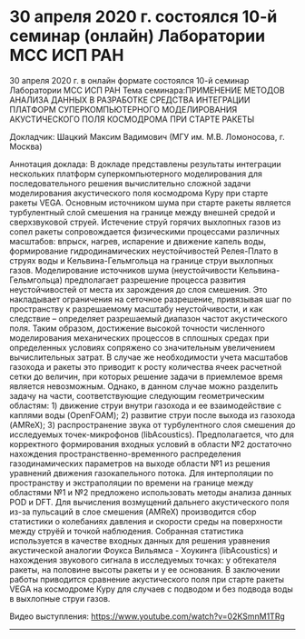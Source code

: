 ﻿30 апреля 2020 г. состоялся 10-й семинар (онлайн) Лаборатории МСС ИСП РАН
=================
30 апреля 2020 г. в онлайн формате состоялся 10-й семинар Лаборатории МСС ИСП РАН
Тема семинара:ПРИМЕНЕНИЕ МЕТОДОВ АНАЛИЗА ДАННЫХ В РАЗРАБОТКЕ СРЕДСТВА ИНТЕГРАЦИИ ПЛАТФОРМ СУПЕРКОМПЬЮТЕРНОГО МОДЕЛИРОВАНИЯ АКУСТИЧЕСКОГО ПОЛЯ КОСМОДРОМА ПРИ СТАРТЕ РАКЕТЫ

Докладчик: Шацкий Максим Вадимович (МГУ им. М.В. Ломоносова, г. Москва)

Аннотация доклада:
В докладе представлены результаты  интеграции нескольких платформ суперкомпьютерного моделирования для последовательного решения вычислительно сложной задачи моделирования акустического поля космодрома Куру при старте ракеты VEGA.
Основным источником шума при старте ракеты является турбулентный слой смешения на границе между внешней средой и сверхзвуковой струей.
Истечение струй горячих выхлопных газов из сопел ракеты сопровождается физическими процессами различных масштабов: впрыск, нагрев, испарение и движение капель воды, формирование гидродинамических неустойчивостей Релея-Плато в струях воды и Кельвина-Гельмгольца на границе струи выхлопных газов. Моделирование источников шума (неустойчивости Кельвина-Гельмгольца) предполагает разрешение процесса развития неустойчивостей от места их зарождения до слоя смешения. Это накладывает ограничения на сеточное разрешение, привязывая шаг по пространству к разрешаемому масштабу неустойчивости, и как следствие – определяет разрешаемый диапазон частот акустического поля. Таким образом, достижение высокой точности численного моделирования механических процессов в сплошных средах при определенных условиях сопряжено со значительным увеличением вычислительных затрат.
В случае же необходимости учета масштабов газохода и ракеты  это приводит к росту количества ячеек расчетной сетки до величин, при которых решение задачи в приемлемое время является невозможным.
Однако, в данном случае можно разделить задачу на части, соответствующие следующим геометрическим областям: 1) движение струи внутри газохода и ее взаимодействие с каплями воды (OpenFOAM); 2) развитие струи после выхода из газохода (AMReX); 3) распространение звука от турбулентного слоя смешения до исследуемых точек-микрофонов (libAcoustics).
Предполагается, что для корректного формирования входных условий в области №2 достаточно нахождения пространственно-временного распределения газодинамических параметров на выходе области №1 из решения уравнений  движения газокапельного потока. Для интерполяции по пространству и экстраполяции по времени на границе между областями №1 и №2 предложено использовать методы анализа данных POD и DFT.
Для вычисления возмущений дальнего акустического поля из-за пульсаций в слое смешения (AMReX) производится сбор статистики о колебаниях давления и скорости среды на поверхности между струёй и точкой наблюдения. Собранная статистика используется в качестве входных данных для решения уравнения акустической аналогии Фоукса Вильямса - Хоукинга (libAcoustics) и нахождения звукового сигнала в исследуемых точках: у обтекателя ракеты, на половине высоты ракеты и у ее основания.
В заключении работы приводится сравнение акустического поля при старте ракеты VEGA на космодроме Куру для случаев с подводом и без подвода воды в выхлопные струи газов.

Видео выступления: https://www.youtube.com/watch?v=02KSmnM1TRg
______________________________________________________________________________________________________________________